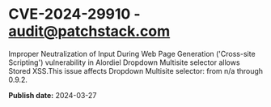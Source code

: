 # CVE-2024-29910 - audit@patchstack.com

Improper Neutralization of Input During Web Page Generation ('Cross-site Scripting') vulnerability in Alordiel Dropdown Multisite selector allows Stored XSS.This issue affects Dropdown Multisite selector: from n/a through 0.9.2.



**Publish date:** 2024-03-27
